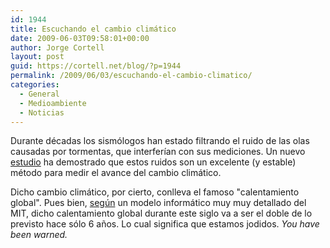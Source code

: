 ```yaml
---
id: 1944
title: Escuchando el cambio climático
date: 2009-06-03T09:58:01+00:00
author: Jorge Cortell
layout: post
guid: https://cortell.net/blog/?p=1944
permalink: /2009/06/03/escuchando-el-cambio-climatico/
categories:
  - General
  - Medioambiente
  - Noticias
---
```

Durante décadas los sismólogos han estado filtrando el ruido de las olas causadas por tormentas, que interferían con sus mediciones. Un nuevo <a title="https://news.nationalgeographic.com/news/2009/05/090521-global-warming-audible-hear.html" href="https://news.nationalgeographic.com/news/2009/05/090521-global-warming-audible-hear.html" target="_blank">estudio</a> ha demostrado que estos ruidos son un excelente (y estable) método para medir el avance del cambio climático.

Dicho cambio climático, por cierto, conlleva el famoso "calentamiento global". Pues bien, <a title="https://www.washingtonpost.com/wp-dyn/content/article/2009/05/24/AR2009052402775.html?wprss=rss_nation/science" href="https://www.washingtonpost.com/wp-dyn/content/article/2009/05/24/AR2009052402775.html?wprss=rss_nation/science" target="_blank">según</a> un modelo informático muy muy detallado del MIT, dicho calentamiento global durante este siglo va a ser el doble de lo previsto hace sólo 6 años. Lo cual significa que estamos jodidos. _You have been warned._